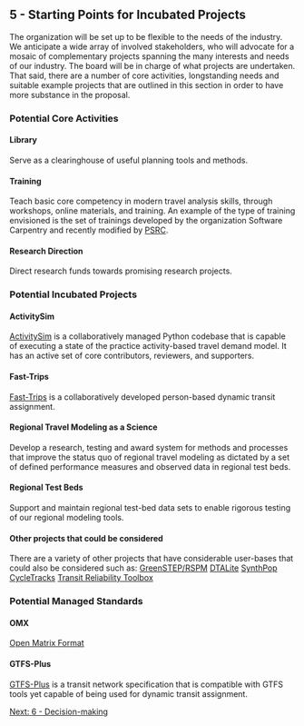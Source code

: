 ## 5 - Starting Points for Incubated Projects

The organization will be set up to be flexible to the needs of the industry.  We anticipate a wide array of involved stakeholders, who will advocate for a mosaic of complementary projects spanning the many interests and needs of our industry. The board will be in charge of what projects are undertaken.  That said, there are a number of core activities, longstanding needs and suitable example projects that are outlined in this section in order to have more substance in the proposal.

### Potential Core Activities

#### Library

Serve as a clearinghouse of useful planning tools and methods.

#### Training

Teach basic core competency in modern travel analysis skills, through workshops, online materials, and training. An example of the type of training envisioned is the set of trainings developed by the organization Software Carpentry and recently modified by [PSRC](https://github.com/psrc/novice-python). 

#### Research Direction

Direct research funds towards promising research projects.

### Potential Incubated Projects

#### ActivitySim

[ActivitySim](http://github.com/UDST/activitysim) is a collaboratively managed Python codebase that is capable of executing a state of the practice activity-based travel demand model.  It has an active set of core contributors, reviewers, and supporters.

#### Fast-Trips

[Fast-Trips](https://github.com/MetropolitanTransportationCommission/fast-trips) is a collaboratively developed person-based dynamic transit assignment.

#### Regional Travel Modeling as a Science

Develop a research, testing and award system for methods and processes that improve the status quo of regional travel modeling as dictated by a set of defined performance measures and observed data in regional test beds.

#### Regional Test Beds

Support and maintain regional test-bed data sets to enable rigorous testing of our regional modeling tools.


#### Other projects that could be considered

There are a variety of other projects that have considerable user-bases that could also be considered such as:
[GreenSTEP/RSPM](https://github.com/gregorbj/RSPM)
[DTALite](https://sites.google.com/site/dtalite/)
[SynthPop](https://github.com/UDST/synthpop)
[CycleTracks](https://github.com/sfcta/CycleTracks)
[Transit Reliability Toolbox](https://github.com/sfcta/delay_distribution)

### Potential Managed Standards

#### OMX

[Open Matrix Format](https://sites.google.com/site/openmodeldata/)

#### GTFS-Plus

[GTFS-Plus](https://github.com/osplanning-data-standards/GTFS-PLUS) is a transit network specification that is compatible with GTFS tools yet capable of being used for dynamic transit assignment.


[Next: 6 - Decision-making](6-decision-making.md)  
